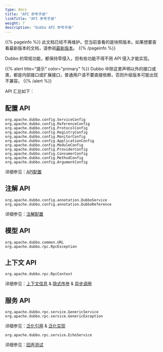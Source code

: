 ```yaml
---
type: docs
title: "API 参考手册"
linkTitle: "API 参考手册"
weight: 7
description: "Dubbo API 参考手册"
---
```


{{% pageinfo %}} 此文档已经不再维护。您当前查看的是快照版本。如果想要查看最新版本的文档，请参阅[最新版本](/zh/docs3-v2/java-sdk/reference-manual/config/api/)。
{{% /pageinfo %}}

Dubbo 的常规功能，都保持零侵入，但有些功能不得不用 API 侵入才能实现。  

{{% alert title="提示" color="primary" %}}
Dubbo 中除这里声明以外的接口或类，都是内部接口或扩展接口，普通用户请不要直接依赖，否则升级版本可能出现不兼容。
{{% /alert %}}

API 汇总如下：  

## 配置 API

```
org.apache.dubbo.config.ServiceConfig
org.apache.dubbo.config.ReferenceConfig
org.apache.dubbo.config.ProtocolConfig
org.apache.dubbo.config.RegistryConfig
org.apache.dubbo.config.MonitorConfig
org.apache.dubbo.config.ApplicationConfig
org.apache.dubbo.config.ModuleConfig
org.apache.dubbo.config.ProviderConfig
org.apache.dubbo.config.ConsumerConfig
org.apache.dubbo.config.MethodConfig
org.apache.dubbo.config.ArgumentConfig
```

详细参见：[API配置](../configuration/api)  

## 注解 API

```
org.apache.dubbo.config.annotation.DubboService
org.apache.dubbo.config.annotation.DubboReference
```

详细参见：[注解配置](../configuration/annotation)

## 模型 API

```
org.apache.dubbo.common.URL
org.apache.dubbo.rpc.RpcException
```

## 上下文 API

```
org.apache.dubbo.rpc.RpcContext
```

详细参见：[上下文信息](../../advanced/context) & [隐式传参](../../advanced/attachment) & [异步调用](../../advanced/async-call)

## 服务 API

```
org.apache.dubbo.rpc.service.GenericService
org.apache.dubbo.rpc.service.GenericException
```

详细参见：[泛化引用](../../advanced/generic-reference) & [泛化实现](../../advanced/generic-service)

```
org.apache.dubbo.rpc.service.EchoService
```
详细参见：[回声测试](../../advanced/echo-service)
